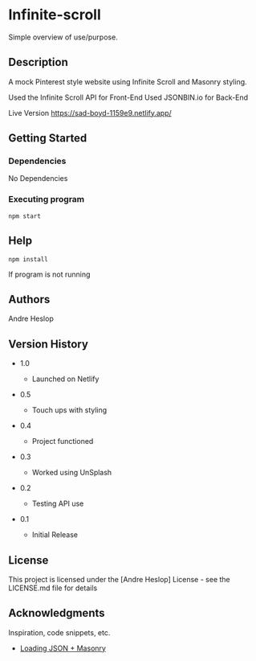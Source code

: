 # Infinite-scroll

Simple overview of use/purpose.

## Description

A mock Pinterest style website using Infinite Scroll and Masonry styling.

Used the Infinite Scroll API for Front-End
Used JSONBIN.io for Back-End

Live Version https://sad-boyd-1159e9.netlify.app/

## Getting Started

### Dependencies

No Dependencies

### Executing program

```
npm start
```

## Help


```
npm install
```
If program is not running
## Authors

Andre Heslop  


## Version History
* 1.0
  * Launched on Netlify

* 0.5
  * Touch ups with styling

* 0.4
  * Project functioned

* 0.3
  * Worked using UnSplash

* 0.2
    * Testing API use

* 0.1
    * Initial Release

## License

This project is licensed under the [Andre Heslop] License - see the LICENSE.md file for details

## Acknowledgments

Inspiration, code snippets, etc.
* [Loading JSON + Masonry](https://codepen.io/desandro/pen/rNMdaNR/)
